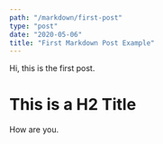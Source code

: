 ```yaml
---
path: "/markdown/first-post"
type: "post"
date: "2020-05-06"
title: "First Markdown Post Example"
---
```


Hi, this is the first post.

# This is a H2 Title

How are you.
